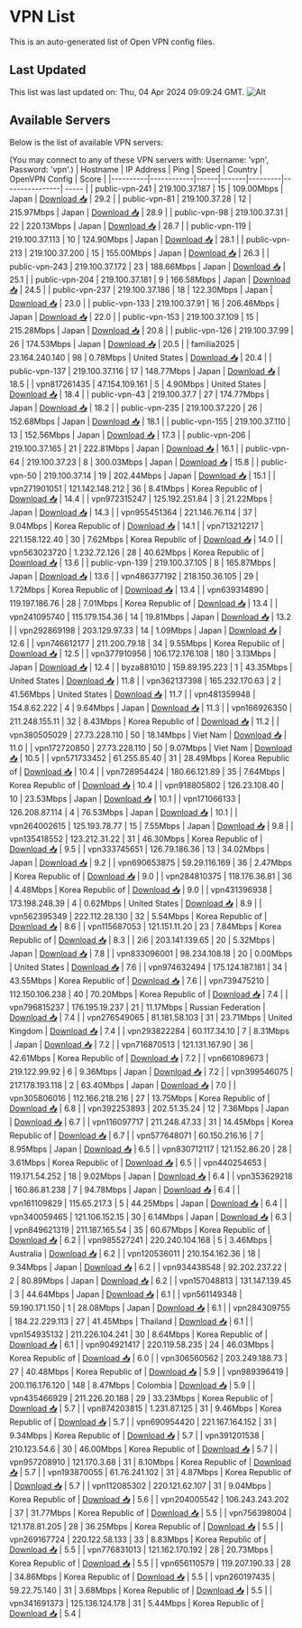 # VPN List

This is an auto-generated list of Open VPN config files.

## Last Updated

This list was last updated on: Thu, 04 Apr 2024 09:09:24 GMT.
![Alt](https://repobeats.axiom.co/api/embed/186b98318ef1479477931607c1ad7d823f12451f.svg "Repobeats analytics image")

## Available Servers

Below is the list of available VPN servers:

(You may connect to any of these VPN servers with: Username: 'vpn', Password: 'vpn'.)
| Hostname | IP Address | Ping | Speed | Country | OpenVPN Config | Score |
|----------|------------|------|-------|---------|----------------| ----- |
| public-vpn-241 | 219.100.37.187 | 15 | 109.00Mbps | Japan | [Download 📥](./configs/server_0_JP.ovpn) | 29.2 |
| public-vpn-81 | 219.100.37.28 | 12 | 215.97Mbps | Japan | [Download 📥](./configs/server_1_JP.ovpn) | 28.9 |
| public-vpn-98 | 219.100.37.31 | 22 | 220.13Mbps | Japan | [Download 📥](./configs/server_2_JP.ovpn) | 28.7 |
| public-vpn-119 | 219.100.37.113 | 10 | 124.90Mbps | Japan | [Download 📥](./configs/server_3_JP.ovpn) | 28.1 |
| public-vpn-213 | 219.100.37.200 | 15 | 155.00Mbps | Japan | [Download 📥](./configs/server_4_JP.ovpn) | 26.3 |
| public-vpn-243 | 219.100.37.172 | 23 | 188.66Mbps | Japan | [Download 📥](./configs/server_5_JP.ovpn) | 25.1 |
| public-vpn-204 | 219.100.37.181 | 9 | 166.58Mbps | Japan | [Download 📥](./configs/server_6_JP.ovpn) | 24.5 |
| public-vpn-237 | 219.100.37.186 | 18 | 122.30Mbps | Japan | [Download 📥](./configs/server_7_JP.ovpn) | 23.0 |
| public-vpn-133 | 219.100.37.91 | 16 | 206.46Mbps | Japan | [Download 📥](./configs/server_8_JP.ovpn) | 22.0 |
| public-vpn-153 | 219.100.37.109 | 15 | 215.28Mbps | Japan | [Download 📥](./configs/server_9_JP.ovpn) | 20.8 |
| public-vpn-126 | 219.100.37.99 | 26 | 174.53Mbps | Japan | [Download 📥](./configs/server_10_JP.ovpn) | 20.5 |
| familia2025 | 23.164.240.140 | 98 | 0.78Mbps | United States | [Download 📥](./configs/server_11_US.ovpn) | 20.4 |
| public-vpn-137 | 219.100.37.116 | 17 | 148.77Mbps | Japan | [Download 📥](./configs/server_12_JP.ovpn) | 18.5 |
| vpn817261435 | 47.154.109.161 | 5 | 4.90Mbps | United States | [Download 📥](./configs/server_13_US.ovpn) | 18.4 |
| public-vpn-43 | 219.100.37.7 | 27 | 174.77Mbps | Japan | [Download 📥](./configs/server_14_JP.ovpn) | 18.2 |
| public-vpn-235 | 219.100.37.220 | 26 | 152.68Mbps | Japan | [Download 📥](./configs/server_15_JP.ovpn) | 18.1 |
| public-vpn-155 | 219.100.37.110 | 13 | 152.56Mbps | Japan | [Download 📥](./configs/server_16_JP.ovpn) | 17.3 |
| public-vpn-206 | 219.100.37.165 | 21 | 222.81Mbps | Japan | [Download 📥](./configs/server_17_JP.ovpn) | 16.1 |
| public-vpn-64 | 219.100.37.23 | 8 | 300.03Mbps | Japan | [Download 📥](./configs/server_18_JP.ovpn) | 15.8 |
| public-vpn-50 | 219.100.37.14 | 19 | 202.44Mbps | Japan | [Download 📥](./configs/server_19_JP.ovpn) | 15.1 |
| vpn271901051 | 121.142.148.212 | 36 | 8.41Mbps | Korea Republic of | [Download 📥](./configs/server_20_KR.ovpn) | 14.4 |
| vpn972315247 | 125.192.251.84 | 3 | 21.22Mbps | Japan | [Download 📥](./configs/server_21_JP.ovpn) | 14.3 |
| vpn955451364 | 221.146.76.114 | 37 | 9.04Mbps | Korea Republic of | [Download 📥](./configs/server_22_KR.ovpn) | 14.1 |
| vpn713212217 | 221.158.122.40 | 30 | 7.62Mbps | Korea Republic of | [Download 📥](./configs/server_23_KR.ovpn) | 14.0 |
| vpn563023720 | 1.232.72.126 | 28 | 40.62Mbps | Korea Republic of | [Download 📥](./configs/server_24_KR.ovpn) | 13.6 |
| public-vpn-139 | 219.100.37.105 | 8 | 165.87Mbps | Japan | [Download 📥](./configs/server_25_JP.ovpn) | 13.6 |
| vpn486377192 | 218.150.36.105 | 29 | 1.72Mbps | Korea Republic of | [Download 📥](./configs/server_26_KR.ovpn) | 13.4 |
| vpn639314890 | 119.197.186.76 | 28 | 7.01Mbps | Korea Republic of | [Download 📥](./configs/server_27_KR.ovpn) | 13.4 |
| vpn241095740 | 115.179.154.36 | 14 | 19.81Mbps | Japan | [Download 📥](./configs/server_28_JP.ovpn) | 13.2 |
| vpn292869198 | 203.129.97.33 | 14 | 1.09Mbps | Japan | [Download 📥](./configs/server_29_JP.ovpn) | 12.6 |
| vpn746612177 | 211.200.79.18 | 34 | 9.55Mbps | Korea Republic of | [Download 📥](./configs/server_30_KR.ovpn) | 12.5 |
| vpn377910956 | 106.172.176.108 | 180 | 3.13Mbps | Japan | [Download 📥](./configs/server_31_JP.ovpn) | 12.4 |
| byza881010 | 159.89.195.223 | 1 | 43.35Mbps | United States | [Download 📥](./configs/server_32_US.ovpn) | 11.8 |
| vpn362137398 | 165.232.170.63 | 2 | 41.56Mbps | United States | [Download 📥](./configs/server_33_US.ovpn) | 11.7 |
| vpn481359948 | 154.8.62.222 | 4 | 9.64Mbps | Japan | [Download 📥](./configs/server_34_JP.ovpn) | 11.3 |
| vpn166926350 | 211.248.155.11 | 32 | 8.43Mbps | Korea Republic of | [Download 📥](./configs/server_35_KR.ovpn) | 11.2 |
| vpn380505029 | 27.73.228.110 | 50 | 18.14Mbps | Viet Nam | [Download 📥](./configs/server_36_VN.ovpn) | 11.0 |
| vpn172720850 | 27.73.228.110 | 50 | 9.07Mbps | Viet Nam | [Download 📥](./configs/server_37_VN.ovpn) | 10.5 |
| vpn571733452 | 61.255.85.40 | 31 | 28.49Mbps | Korea Republic of | [Download 📥](./configs/server_38_KR.ovpn) | 10.4 |
| vpn728954424 | 180.66.121.89 | 35 | 7.64Mbps | Korea Republic of | [Download 📥](./configs/server_39_KR.ovpn) | 10.4 |
| vpn918805802 | 126.23.108.40 | 10 | 23.53Mbps | Japan | [Download 📥](./configs/server_40_JP.ovpn) | 10.1 |
| vpn171066133 | 126.208.87.114 | 4 | 76.53Mbps | Japan | [Download 📥](./configs/server_41_JP.ovpn) | 10.1 |
| vpn264002615 | 125.193.78.77 | 15 | 7.55Mbps | Japan | [Download 📥](./configs/server_42_JP.ovpn) | 9.8 |
| vpn135418552 | 123.212.31.22 | 31 | 46.30Mbps | Korea Republic of | [Download 📥](./configs/server_43_KR.ovpn) | 9.5 |
| vpn333745651 | 126.79.186.36 | 13 | 34.02Mbps | Japan | [Download 📥](./configs/server_44_JP.ovpn) | 9.2 |
| vpn690653875 | 59.29.116.169 | 36 | 2.47Mbps | Korea Republic of | [Download 📥](./configs/server_45_KR.ovpn) | 9.0 |
| vpn284810375 | 118.176.36.81 | 36 | 4.48Mbps | Korea Republic of | [Download 📥](./configs/server_46_KR.ovpn) | 9.0 |
| vpn431396938 | 173.198.248.39 | 4 | 0.62Mbps | United States | [Download 📥](./configs/server_47_US.ovpn) | 8.9 |
| vpn562395349 | 222.112.28.130 | 32 | 5.54Mbps | Korea Republic of | [Download 📥](./configs/server_48_KR.ovpn) | 8.6 |
| vpn115687053 | 121.151.11.20 | 23 | 7.84Mbps | Korea Republic of | [Download 📥](./configs/server_49_KR.ovpn) | 8.3 |
| 2i6 | 203.141.139.65 | 20 | 5.32Mbps | Japan | [Download 📥](./configs/server_50_JP.ovpn) | 7.8 |
| vpn833096001 | 98.234.108.18 | 20 | 0.00Mbps | United States | [Download 📥](./configs/server_51_US.ovpn) | 7.6 |
| vpn974632494 | 175.124.187.181 | 34 | 43.55Mbps | Korea Republic of | [Download 📥](./configs/server_52_KR.ovpn) | 7.6 |
| vpn739475210 | 112.150.106.238 | 40 | 70.20Mbps | Korea Republic of | [Download 📥](./configs/server_53_KR.ovpn) | 7.4 |
| vpn796815237 | 176.195.19.237 | 21 | 11.17Mbps | Russian Federation | [Download 📥](./configs/server_54_RU.ovpn) | 7.4 |
| vpn276549065 | 81.181.58.103 | 31 | 23.71Mbps | United Kingdom | [Download 📥](./configs/server_55_GB.ovpn) | 7.4 |
| vpn293822284 | 60.117.34.10 | 7 | 8.31Mbps | Japan | [Download 📥](./configs/server_56_JP.ovpn) | 7.2 |
| vpn716870513 | 121.131.167.90 | 36 | 42.61Mbps | Korea Republic of | [Download 📥](./configs/server_57_KR.ovpn) | 7.2 |
| vpn661089673 | 219.122.99.92 | 6 | 9.36Mbps | Japan | [Download 📥](./configs/server_58_JP.ovpn) | 7.2 |
| vpn399546075 | 217.178.193.118 | 2 | 63.40Mbps | Japan | [Download 📥](./configs/server_59_JP.ovpn) | 7.0 |
| vpn305806016 | 112.166.218.216 | 27 | 13.75Mbps | Korea Republic of | [Download 📥](./configs/server_60_KR.ovpn) | 6.8 |
| vpn392253893 | 202.51.35.24 | 12 | 7.36Mbps | Japan | [Download 📥](./configs/server_61_JP.ovpn) | 6.7 |
| vpn116097717 | 211.248.47.33 | 31 | 14.45Mbps | Korea Republic of | [Download 📥](./configs/server_62_KR.ovpn) | 6.7 |
| vpn577648071 | 60.150.216.16 | 7 | 8.95Mbps | Japan | [Download 📥](./configs/server_63_JP.ovpn) | 6.5 |
| vpn830712117 | 121.152.86.20 | 28 | 3.61Mbps | Korea Republic of | [Download 📥](./configs/server_64_KR.ovpn) | 6.5 |
| vpn440254653 | 119.171.54.252 | 18 | 9.02Mbps | Japan | [Download 📥](./configs/server_65_JP.ovpn) | 6.4 |
| vpn353629218 | 160.86.81.238 | 7 | 94.78Mbps | Japan | [Download 📥](./configs/server_66_JP.ovpn) | 6.4 |
| vpn161109829 | 115.65.217.3 | 5 | 44.25Mbps | Japan | [Download 📥](./configs/server_67_JP.ovpn) | 6.4 |
| vpn340059465 | 121.106.152.15 | 30 | 6.14Mbps | Japan | [Download 📥](./configs/server_68_JP.ovpn) | 6.3 |
| vpn849621319 | 211.187.165.54 | 35 | 60.67Mbps | Korea Republic of | [Download 📥](./configs/server_69_KR.ovpn) | 6.2 |
| vpn985527241 | 220.240.104.168 | 5 | 3.46Mbps | Australia | [Download 📥](./configs/server_70_AU.ovpn) | 6.2 |
| vpn120536011 | 210.154.162.36 | 18 | 9.34Mbps | Japan | [Download 📥](./configs/server_71_JP.ovpn) | 6.2 |
| vpn934438548 | 92.202.237.22 | 2 | 80.89Mbps | Japan | [Download 📥](./configs/server_72_JP.ovpn) | 6.2 |
| vpn157048813 | 131.147.139.45 | 3 | 44.64Mbps | Japan | [Download 📥](./configs/server_73_JP.ovpn) | 6.1 |
| vpn561149348 | 59.190.171.150 | 1 | 28.08Mbps | Japan | [Download 📥](./configs/server_74_JP.ovpn) | 6.1 |
| vpn284309755 | 184.22.229.113 | 27 | 41.45Mbps | Thailand | [Download 📥](./configs/server_75_TH.ovpn) | 6.1 |
| vpn154935132 | 211.226.104.241 | 30 | 8.64Mbps | Korea Republic of | [Download 📥](./configs/server_76_KR.ovpn) | 6.1 |
| vpn904921417 | 220.119.58.235 | 24 | 46.03Mbps | Korea Republic of | [Download 📥](./configs/server_77_KR.ovpn) | 6.0 |
| vpn306560562 | 203.249.188.73 | 27 | 40.48Mbps | Korea Republic of | [Download 📥](./configs/server_78_KR.ovpn) | 5.9 |
| vpn989396419 | 200.116.176.120 | 148 | 8.47Mbps | Colombia | [Download 📥](./configs/server_79_CO.ovpn) | 5.9 |
| vpn435466929 | 211.226.20.188 | 29 | 33.23Mbps | Korea Republic of | [Download 📥](./configs/server_80_KR.ovpn) | 5.7 |
| vpn874203815 | 1.231.87.125 | 31 | 9.46Mbps | Korea Republic of | [Download 📥](./configs/server_81_KR.ovpn) | 5.7 |
| vpn690954420 | 221.167.164.152 | 31 | 9.34Mbps | Korea Republic of | [Download 📥](./configs/server_82_KR.ovpn) | 5.7 |
| vpn391201538 | 210.123.54.6 | 30 | 46.00Mbps | Korea Republic of | [Download 📥](./configs/server_83_KR.ovpn) | 5.7 |
| vpn957208910 | 121.170.3.68 | 31 | 8.10Mbps | Korea Republic of | [Download 📥](./configs/server_84_KR.ovpn) | 5.7 |
| vpn193870055 | 61.76.241.102 | 31 | 4.87Mbps | Korea Republic of | [Download 📥](./configs/server_85_KR.ovpn) | 5.7 |
| vpn112085302 | 220.121.62.107 | 31 | 9.04Mbps | Korea Republic of | [Download 📥](./configs/server_86_KR.ovpn) | 5.6 |
| vpn204005542 | 106.243.243.202 | 37 | 31.77Mbps | Korea Republic of | [Download 📥](./configs/server_87_KR.ovpn) | 5.5 |
| vpn756398004 | 121.178.81.205 | 28 | 36.25Mbps | Korea Republic of | [Download 📥](./configs/server_88_KR.ovpn) | 5.5 |
| vpn269167724 | 220.122.58.133 | 33 | 8.83Mbps | Korea Republic of | [Download 📥](./configs/server_89_KR.ovpn) | 5.5 |
| vpn776831013 | 121.162.170.192 | 28 | 20.73Mbps | Korea Republic of | [Download 📥](./configs/server_90_KR.ovpn) | 5.5 |
| vpn656110579 | 119.207.190.33 | 28 | 34.86Mbps | Korea Republic of | [Download 📥](./configs/server_91_KR.ovpn) | 5.5 |
| vpn260197435 | 59.22.75.140 | 31 | 3.68Mbps | Korea Republic of | [Download 📥](./configs/server_92_KR.ovpn) | 5.5 |
| vpn341691373 | 125.136.124.178 | 31 | 5.44Mbps | Korea Republic of | [Download 📥](./configs/server_93_KR.ovpn) | 5.4 |
